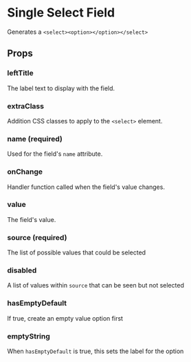 # Single Select Field

Generates a `<select><option></option></select>`

## Props

### leftTitle

The label text to display with the field.

### extraClass

Addition CSS classes to apply to the `<select>` element.

### name (required)

Used for the field's `name` attribute.

### onChange

Handler function called when the field's value changes.

### value

The field's value.

### source (required)

The list of possible values that could be selected

### disabled

A list of values within `source` that can be seen but not selected

### hasEmptyDefault

If true, create an empty value option first

### emptyString

When `hasEmptyDefault` is true, this sets the label for the option
